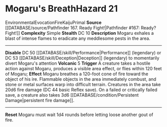 ﻿---
ac: null
all_resistance: null
complexity: Simple
element: Fire
fortitude: null
hardness: null
hazard_type: Environmental
hp: null
id: '61'
immunity: null
level: '21'
name: Mogaru's Breath
rarity: Common
reflex: null
resistance: null
rus_type_level: null
school: Evocation
source: '[[DATABASE/source/Pathfinder 167. Ready Fight!|Pathfinder #167: Ready? Fight!]]'
trait:
- '[[DATABASE/trait/Environmental|Environmental]]'
- '[[DATABASE/trait/Evocation|Evocation]]'
- '[[DATABASE/trait/Fire|Fire]]'
- '[[DATABASE/trait/Kaiju|Kaiju]]'
- '[[DATABASE/trait/Primal|Primal]]'
type: Hazard
weakness: null
will: null

---
# Mogaru's Breath<span class="item-type">Hazard 21</span>

<span class="item-trait">Environmental</span><span class="item-trait">Evocation</span><span class="item-trait">Fire</span><span class="item-trait">Kaiju</span><span class="item-trait">Primal</span>
**Source** [[DATABASE/source/Pathfinder 167. Ready Fight!|Pathfinder #167: Ready? Fight!]]
**Complexity** Simple
**Stealth** DC 10
**Description** Mogaru exhales a blast of intense flames to eradicate any meddlesome pests in the area.

---
**Disable** DC 50 [[DATABASE/skill/Performance|Performance]] (legendary) or DC 53 [[DATABASE/skill/Deception|Deception]] (legendary) to momentarily divert Mogaru's attention
**Volcanic** <span class="action-icon">5</span> **Trigger** A creature takes a hostile action against Mogaru, produces a visible area effect, or flies within 120 feet of Mogaru; **Effect** Mogaru breathes a 120-foot cone of fire toward the object of his ire. Flammable objects in the area immediately combust, and stone or metal surfaces warp into difficult terrain. Creatures in the area take 20d6 fire damage (DC 44 basic Reflex save). On a failed or critically failed save, a creature also takes 3d6 [[DATABASE/condition/Persistent Damage|persistent fire damage]].

---
**Reset** Mogaru must wait 1d4 rounds before letting loose another gout of fire.